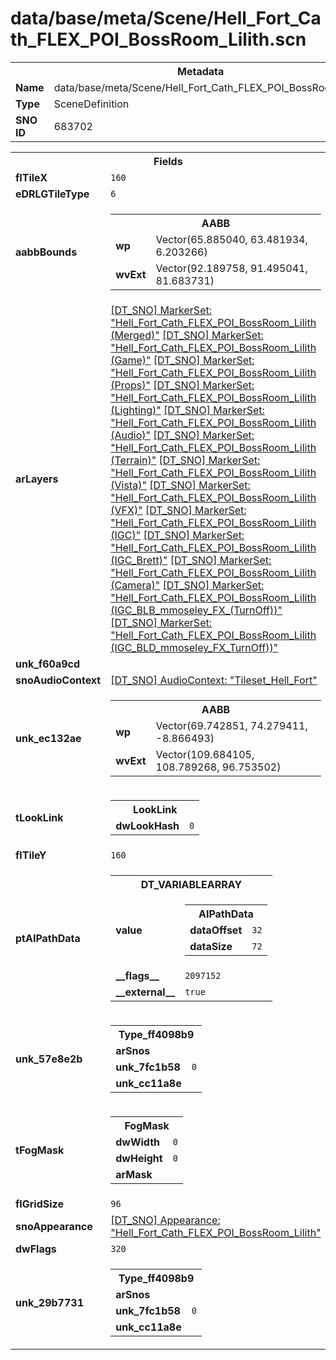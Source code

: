 <h1>data/base/meta/Scene/Hell_Fort_Cath_FLEX_POI_BossRoom_Lilith.scn</h1><table><tr><th colspan="100%">Metadata</th></tr><tr><td><b>Name</b></td><td>data/base/meta/Scene/Hell_Fort_Cath_FLEX_POI_BossRoom_Lilith.scn</td></tr><tr><td><b>Type</b></td><td>SceneDefinition</td></tr><tr><td><b>SNO ID</b></td><td>683702</td></tr></table>

<table><tr><th colspan="100%">Fields</th></tr><tr><td><b>flTileX</b></td><td><code>160</code></td></tr><tr><td><b>eDRLGTileType</b></td><td><code>6</code></td></tr><tr><td><b>aabbBounds</b></td><td><table><tr><th colspan="100%">AABB</th></tr><tr><td><b>wp</b></td><td>Vector(65.885040, 63.481934, 6.203266)</td></tr><tr><td><b>wvExt</b></td><td>Vector(92.189758, 91.495041, 81.683731)</td></tr></table>

</td></tr><tr><td><b>arLayers</b></td><td><a href="..\MarkerSet\Hell_Fort_Cath_FLEX_POI_BossRoom_Lilith (Merged).mrk.md">[DT_SNO] MarkerSet: "Hell_Fort_Cath_FLEX_POI_BossRoom_Lilith (Merged)"</a>
<a href="..\MarkerSet\Hell_Fort_Cath_FLEX_POI_BossRoom_Lilith (Game).mrk.md">[DT_SNO] MarkerSet: "Hell_Fort_Cath_FLEX_POI_BossRoom_Lilith (Game)"</a>
<a href="..\MarkerSet\Hell_Fort_Cath_FLEX_POI_BossRoom_Lilith (Props).mrk.md">[DT_SNO] MarkerSet: "Hell_Fort_Cath_FLEX_POI_BossRoom_Lilith (Props)"</a>
<a href="..\MarkerSet\Hell_Fort_Cath_FLEX_POI_BossRoom_Lilith (Lighting).mrk.md">[DT_SNO] MarkerSet: "Hell_Fort_Cath_FLEX_POI_BossRoom_Lilith (Lighting)"</a>
<a href="..\MarkerSet\Hell_Fort_Cath_FLEX_POI_BossRoom_Lilith (Audio).mrk.md">[DT_SNO] MarkerSet: "Hell_Fort_Cath_FLEX_POI_BossRoom_Lilith (Audio)"</a>
<a href="..\MarkerSet\Hell_Fort_Cath_FLEX_POI_BossRoom_Lilith (Terrain).mrk.md">[DT_SNO] MarkerSet: "Hell_Fort_Cath_FLEX_POI_BossRoom_Lilith (Terrain)"</a>
<a href="..\MarkerSet\Hell_Fort_Cath_FLEX_POI_BossRoom_Lilith (Vista).mrk.md">[DT_SNO] MarkerSet: "Hell_Fort_Cath_FLEX_POI_BossRoom_Lilith (Vista)"</a>
<a href="..\MarkerSet\Hell_Fort_Cath_FLEX_POI_BossRoom_Lilith (VFX).mrk.md">[DT_SNO] MarkerSet: "Hell_Fort_Cath_FLEX_POI_BossRoom_Lilith (VFX)"</a>
<a href="..\MarkerSet\Hell_Fort_Cath_FLEX_POI_BossRoom_Lilith (IGC).mrk.md">[DT_SNO] MarkerSet: "Hell_Fort_Cath_FLEX_POI_BossRoom_Lilith (IGC)"</a>
<a href="..\MarkerSet\Hell_Fort_Cath_FLEX_POI_BossRoom_Lilith (IGC_Brett).mrk.md">[DT_SNO] MarkerSet: "Hell_Fort_Cath_FLEX_POI_BossRoom_Lilith (IGC_Brett)"</a>
<a href="..\MarkerSet\Hell_Fort_Cath_FLEX_POI_BossRoom_Lilith (Camera).mrk.md">[DT_SNO] MarkerSet: "Hell_Fort_Cath_FLEX_POI_BossRoom_Lilith (Camera)"</a>
<a href="..\MarkerSet\Hell_Fort_Cath_FLEX_POI_BossRoom_Lilith (IGC_BLB_mmoseley_FX_(TurnOff)).mrk.md">[DT_SNO] MarkerSet: "Hell_Fort_Cath_FLEX_POI_BossRoom_Lilith (IGC_BLB_mmoseley_FX_(TurnOff))"</a>
<a href="..\MarkerSet\Hell_Fort_Cath_FLEX_POI_BossRoom_Lilith (IGC_BLD_mmoseley_FX_TurnOff)).mrk.md">[DT_SNO] MarkerSet: "Hell_Fort_Cath_FLEX_POI_BossRoom_Lilith (IGC_BLD_mmoseley_FX_TurnOff))"</a>
</td></tr><tr><td><b>unk_f60a9cd</b></td><td></td></tr><tr><td><b>snoAudioContext</b></td><td><a href="..\AudioContext\Tileset_Hell_Fort.auc.md">[DT_SNO] AudioContext: "Tileset_Hell_Fort"</a></td></tr><tr><td><b>unk_ec132ae</b></td><td><table><tr><th colspan="100%">AABB</th></tr><tr><td><b>wp</b></td><td>Vector(69.742851, 74.279411, -8.866493)</td></tr><tr><td><b>wvExt</b></td><td>Vector(109.684105, 108.789268, 96.753502)</td></tr></table>

</td></tr><tr><td><b>tLookLink</b></td><td><table><tr><th colspan="100%">LookLink</th></tr><tr><td><b>dwLookHash</b></td><td><code>0</code></td></tr></table>

</td></tr><tr><td><b>flTileY</b></td><td><code>160</code></td></tr><tr><td><b>ptAIPathData</b></td><td><table><tr><th colspan="100%">DT_VARIABLEARRAY</th></tr><tr><td><b>value</b></td><td><table><tr><th colspan="100%">AIPathData</th></tr><tr><td><b>dataOffset</b></td><td><code>32</code></td></tr><tr><td><b>dataSize</b></td><td><code>72</code></td></tr></table>

</td></tr><tr><td><b>__flags__</b></td><td><code>2097152</code></td></tr><tr><td><b>__external__</b></td><td><code>true</code></td></tr></table>

</td></tr><tr><td><b>unk_57e8e2b</b></td><td><table><tr><th colspan="100%">Type_ff4098b9</th></tr><tr><td><b>arSnos</b></td><td></td></tr><tr><td><b>unk_7fc1b58</b></td><td><code>0</code></td></tr><tr><td><b>unk_cc11a8e</b></td><td></td></tr></table>

</td></tr><tr><td><b>tFogMask</b></td><td><table><tr><th colspan="100%">FogMask</th></tr><tr><td><b>dwWidth</b></td><td><code>0</code></td></tr><tr><td><b>dwHeight</b></td><td><code>0</code></td></tr><tr><td><b>arMask</b></td><td></td></tr></table>

</td></tr><tr><td><b>flGridSize</b></td><td><code>96</code></td></tr><tr><td><b>snoAppearance</b></td><td><a href="..\Appearance\Hell_Fort_Cath_FLEX_POI_BossRoom_Lilith.app.md">[DT_SNO] Appearance: "Hell_Fort_Cath_FLEX_POI_BossRoom_Lilith"</a></td></tr><tr><td><b>dwFlags</b></td><td><code>320</code></td></tr><tr><td><b>unk_29b7731</b></td><td><table><tr><th colspan="100%">Type_ff4098b9</th></tr><tr><td><b>arSnos</b></td><td></td></tr><tr><td><b>unk_7fc1b58</b></td><td><code>0</code></td></tr><tr><td><b>unk_cc11a8e</b></td><td></td></tr></table>

</td></tr></table>

